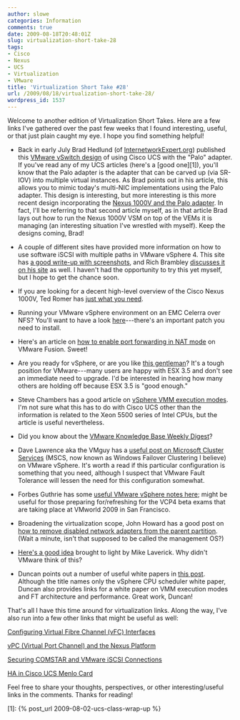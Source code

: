 ```yaml
---
author: slowe
categories: Information
comments: true
date: 2009-08-18T20:48:01Z
slug: virtualization-short-take-28
tags:
- Cisco
- Nexus
- UCS
- Virtualization
- VMware
title: 'Virtualization Short Take #28'
url: /2009/08/18/virtualization-short-take-28/
wordpress_id: 1537
---
```


Welcome to another edition of Virtualization Short Takes. Here are a few links I've gathered over the past few weeks that I found interesting, useful, or that just plain caught my eye. I hope you find something helpful!

* Back in early July Brad Hedlund (of [InternetworkExpert.org](http://www.internetworkexpert.org/)) published this [VMware vSwitch design](http://www.internetworkexpert.org/2009/07/05/cisco-ucs-vmware-vswitch-design-cisco-10ge-virtual-adapter/) of using Cisco UCS with the "Palo" adapter. If you've read any of my UCS articles (here's a [good one][1]), you'll know that the Palo adapter is the adapter that can be carved up (via SR-IOV) into multiple virtual instances. As Brad points out in his article, this allows you to mimic today's multi-NIC implementations using the Palo adapter. This design is interesting, but more interesting is this more recent design incorporating the [Nexus 1000V and the Palo adapter](http://www.internetworkexpert.org/2009/08/11/cisco-ucs-nexus-1000v-design-palo-virtual-adapter/). In fact, I'll be referring to that second article myself, as in that article Brad lays out how to run the Nexus 1000V VSM on top of the VEMs it is managing (an interesting situation I've wrestled with myself). Keep the designs coming, Brad!

* A couple of different sites have provided more information on how to use software iSCSI with multiple paths in VMware vSphere 4. This site has [a good write-up with screenshots](http://goingvirtual.wordpress.com/2009/07/17/vsphere-4-0-with-software-iscsi-and-2-paths/), and Rich Brambley [discusses it on his site](http://vmetc.com/2009/08/12/vswitch-with-multiple-vkernel-portgroups-for-vsphere-iscsi-round-robin-mpio/) as well. I haven't had the opportunity to try this yet myself, but I hope to get the chance soon.

* If you are looking for a decent high-level overview of the Cisco Nexus 1000V, Ted Romer has [just what you need](http://shouldhavegonewithcisco.com/2009/08/04/understanding-the-nexus-1000v/).

* Running your VMware vSphere environment on an EMC Celerra over NFS? You'll want to have a look [here](http://virtualgeek.typepad.com/virtual_geek/2009/08/important-patch-for-celerranfsvmware.html)---there's an important patch you need to install.

* Here's an article on [how to enable port forwarding in NAT mode](http://blog.juliankamil.com/article/27/vmware-fusion-port-forwarding-in-nat-mode) on VMware Fusion. Sweet!

* Are you ready for vSphere, or are you like [this gentleman](http://www.vminstall.com/not-ready-for-vsphere/)? It's a tough position for VMware---many users are happy with ESX 3.5 and don't see an immediate need to upgrade. I'd be interested in hearing how many others are holding off because ESX 3.5 is "good enough."

* Steve Chambers has a good article on [vSphere VMM execution modes](http://viewyonder.com/2009/08/14/v-sphere-vmm-execution-modes-and-cisco-ucs-blades/). I'm not sure what this has to do with Cisco UCS other than the information is related to the Xeon 5500 series of Intel CPUs, but the article is useful nevertheless.

* Did you know about the [VMware Knowledge Base Weekly Digest](http://blogs.vmware.com/kbdigest/)?

* Dave Lawrence aka the VMguy has a [useful post on Microsoft Cluster Services](http://vmguy.com/wordpress/index.php/archives/1019) (MSCS, now known as Windows Failover Clustering I believe) on VMware vSphere. It's worth a read if this particular configuration is something that you need, although I suspect that VMware Fault Tolerance will lessen the need for this configuration somewhat.

* Forbes Guthrie has some [useful VMware vSphere notes here](http://www.vreference.com/2009/06/30/updated-vsphere4-notes/); might be useful for those preparing for/refreshing for the VCP4 beta exams that are taking place at VMworld 2009 in San Francisco.

* Broadening the virtualization scope, John Howard has a good post on [how to remove disabled network adapters from the parent partition](http://blogs.technet.com/jhoward/archive/2009/07/01/hyper-v-how-to-remove-disabled-virtual-network-adapters-from-the-parent-partition.aspx). (Wait a minute, isn't that supposed to be called the management OS?)

* [Here's a good idea](http://www.rtfm-ed.co.uk/?p=1391) brought to light by Mike Laverick. Why didn't VMware think of this?

* Duncan points out a number of useful white papers in [this post](http://www.yellow-bricks.com/2009/08/13/vsphere-cpu-scheduler-whitepaper-this-is-it/). Although the title names only the vSphere CPU scheduler white paper, Duncan also provides links for a white paper on VMM execution modes and FT architecture and performance. Great work, Duncan!

That's all I have this time around for virtualization links. Along the way, I've also run into a few other links that might be useful as well:

[Configuring Virtual Fibre Channel (vFC) Interfaces](http://blog.virtualtacit.com/2009/08/09/nexus-configuring-virtual-fiber-channel-vfcs-interfaces-viva-fcoe/)  

[vPC (Virtual Port Channel) and the Nexus Platform](http://jasonnash.wordpress.com/2009/08/10/vpc-virtual-port-channel-and-the-nexus-platform/)  

[Securing COMSTAR and VMware iSCSI Connections](http://blog.laspina.ca/ubiquitous/securing-comstar-and-vmware-iscsi-connections)  

[HA in Cisco UCS Menlo Card](http://rodos.haywood.org/2009/08/ha-in-cisco-ucs-menlo-card.html)

Feel free to share your thoughts, perspectives, or other interesting/useful links in the comments. Thanks for reading!

[1]: {% post_url 2009-08-02-ucs-class-wrap-up %}
